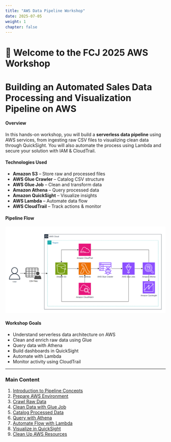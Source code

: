 ```yaml
---
title: "AWS Data Pipeline Workshop"
date: 2025-07-05
weight: 1
chapter: false
---
```


# 👋 Welcome to the FCJ 2025 AWS Workshop
# Building an Automated Sales Data Processing and Visualization Pipeline on AWS
#### Overview

In this hands-on workshop, you will build a **serverless data pipeline** using AWS services, from ingesting raw CSV files to visualizing clean data through QuickSight. You will also automate the process using Lambda and secure your solution with IAM & CloudTrail.

#### Technologies Used

- **Amazon S3** – Store raw and processed files
- **AWS Glue Crawler** – Catalog CSV structure
- **AWS Glue Job** – Clean and transform data
- **Amazon Athena** – Query processed data
- **Amazon QuickSight** – Visualize insights
- **AWS Lambda** – Automate data flow
- **AWS CloudTrail** – Track actions & monitor

#### Pipeline Flow

![Pipeline Architecture](images/00/0001.png?featherlight=false&width=90pc)

#### Workshop Goals

- Understand serverless data architecture on AWS
- Clean and enrich raw data using Glue
- Query data with Athena
- Build dashboards in QuickSight
- Automate with Lambda
- Monitor activity using CloudTrail

---

### Main Content

1. [Introduction to Pipeline Concepts](1-introduction/)
2. [Prepare AWS Environment](2-prepare-environment/)
3. [Crawl Raw Data](3-crawler-raw/)
4. [Clean Data with Glue Job](4-glue-job/)
5. [Catalog Processed Data](5-crawler-processed/)
6. [Query with Athena](6-athena-analysis/)
7. [Automate Flow with Lambda](7-automation-lambda/)
8. [Visualize in QuickSight](8-quicksight-dashboard/)
9. [Clean Up AWS Resources](9-cleanup/)
